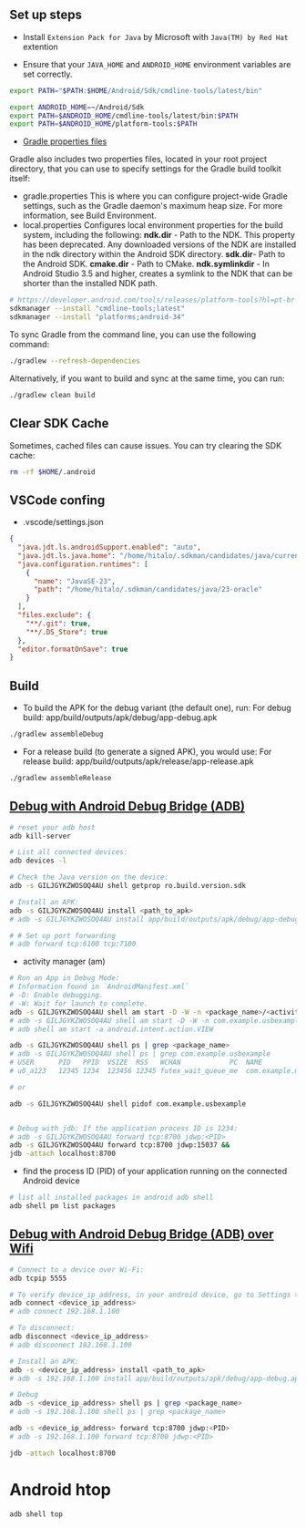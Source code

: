 ## Set up steps

- Install `Extension Pack for Java` by Microsoft with `Java(TM) by Red Hat` extention

- Ensure that your `JAVA_HOME` and `ANDROID_HOME` environment variables are set correctly.

```sh
export PATH="$PATH:$HOME/Android/Sdk/cmdline-tools/latest/bin"

export ANDROID_HOME=~/Android/Sdk
export PATH=$ANDROID_HOME/cmdline-tools/latest/bin:$PATH
export PATH=$ANDROID_HOME/platform-tools:$PATH

```

- [Gradle properties files](https://developer.android.com/build#properties-files)

Gradle also includes two properties files, located in your root project directory, that you can use to specify settings for the Gradle build toolkit itself:

- gradle.properties
  This is where you can configure project-wide Gradle settings, such as the Gradle daemon's maximum heap size. For more information, see Build Environment.
- local.properties
  Configures local environment properties for the build system, including the following:
  **ndk.dir** - Path to the NDK. This property has been deprecated. Any downloaded versions of the NDK are installed in the ndk directory within the Android SDK directory.
  **sdk.dir**- Path to the Android SDK.
  **cmake.dir** - Path to CMake.
  **ndk.symlinkdir** - In Android Studio 3.5 and higher, creates a symlink to the NDK that can be shorter than the installed NDK path.

```sh
# https://developer.android.com/tools/releases/platform-tools?hl=pt-br
sdkmanager --install "cmdline-tools;latest"
sdkmanager --install "platforms;android-34"
```

To sync Gradle from the command line, you can use the following command:

```sh
./gradlew --refresh-dependencies
```

Alternatively, if you want to build and sync at the same time, you can run:

```sh
./gradlew clean build
```

## **Clear SDK Cache**

Sometimes, cached files can cause issues. You can try clearing the SDK cache:

```sh
rm -rf $HOME/.android
```

## VSCode confing

- .vscode/settings.json

```json
{
  "java.jdt.ls.androidSupport.enabled": "auto",
  "java.jdt.ls.java.home": "/home/hitalo/.sdkman/candidates/java/current",
  "java.configuration.runtimes": [
    {
      "name": "JavaSE-23",
      "path": "/home/hitalo/.sdkman/candidates/java/23-oracle"
    }
  ],
  "files.exclude": {
    "**/.git": true,
    "**/.DS_Store": true
  },
  "editor.formatOnSave": true
}
```

## Build

- To build the APK for the debug variant (the default one), run:
  For debug build: app/build/outputs/apk/debug/app-debug.apk

```sh
./gradlew assembleDebug
```

- For a release build (to generate a signed APK), you would use:
  For release build: app/build/outputs/apk/release/app-release.apk

```sh
./gradlew assembleRelease
```

## [Debug with Android Debug Bridge (ADB)](https://developer.android.com/tools/adb)
```sh
# reset your adb host
adb kill-server

# List all connected devices:
adb devices -l
```

```sh
# Check the Java version on the device:
adb -s GILJGYKZWOSOQ4AU shell getprop ro.build.version.sdk 
```

```sh
# Install an APK:
adb -s GILJGYKZWOSOQ4AU install <path_to_apk>
# adb -s GILJGYKZWOSOQ4AU install app/build/outputs/apk/debug/app-debug.apk

# # Set up port forwarding
# adb forward tcp:6100 tcp:7100
```

- activity manager (am)
```sh
# Run an App in Debug Mode:
# Information found in `AndroidManifest.xml`
# -D: Enable debugging.
# -W: Wait for launch to complete.
adb -s GILJGYKZWOSOQ4AU shell am start -D -W -n <package_name>/<activity_name>
# adb -s GILJGYKZWOSOQ4AU shell am start -D -W -n com.example.usbexample/.MainActivity
# adb shell am start -a android.intent.action.VIEW
```

```sh
adb -s GILJGYKZWOSOQ4AU shell ps | grep <package_name>
# adb -s GILJGYKZWOSOQ4AU shell ps | grep com.example.usbexample
# USER      PID   PPID  VSIZE  RSS   WCHAN            PC  NAME
# u0_a123   12345 1234  123456 12345 futex_wait_queue_me  com.example.myapp

# or 

adb -s GILJGYKZWOSOQ4AU shell pidof com.example.usbexample


# Debug with jdb: If the application process ID is 1234:
# adb -s GILJGYKZWOSOQ4AU forward tcp:8700 jdwp:<PID>
adb -s GILJGYKZWOSOQ4AU forward tcp:8700 jdwp:15037 &&
jdb -attach localhost:8700
```

- find the process ID (PID) of your application running on the connected Android device
```sh
# list all installed packages in android adb shell
adb shell pm list packages
```


## [Debug with Android Debug Bridge (ADB) over Wifi](https://developer.android.com/tools/adb)
```sh
# Connect to a device over Wi-Fi:
adb tcpip 5555

# To verify device_ip_address, in your android device, go to Settings > About phone > Status > IP address
adb connect <device_ip_address>
# adb connect 192.168.1.100

# To disconnect:
adb disconnect <device_ip_address>
# adb disconnect 192.168.1.100

# Install an APK:
adb -s <device_ip_address> install <path_to_apk>
# adb -s 192.168.1.100 install app/build/outputs/apk/debug/app-debug.apk

# Debug
adb -s <device_ip_address> shell ps | grep <package_name>
# adb -s 192.168.1.100 shell ps | grep <package_name>

adb -s <device_ip_address> forward tcp:8700 jdwp:<PID>
# adb -s 192.168.1.100 forward tcp:8700 jdwp:<PID>

jdb -attach localhost:8700
```

# Android htop
```sh
adb shell top
```